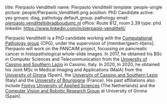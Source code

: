 title: Pierpaolo Vendittelli
name: Pierpaolo Vendittelli
template: people-single
picture: people/Pierpaolo_Vendittelli.png
position: PhD Candidate
active: yes
groups: diag, pathology
default_group: pathology
email: pierpaolo.vendittelli@radboudumc.nl
office: Route 812, room 2.39
type: phd
linkedin: https://www.linkedin.com/in/pierpaolo-vendittelli/

Pierpaolo Vendittelli is a PhD candidate working with the [Computational Pathology group](https://www.computationalpathologygroup.eu/) (CPG), under the supervision of [member/geert-litjens]. Pierpaolo will work on the PANCAIM project, focussing on pancreatic cancer in histopathological whole-slide images. In 2017, he obtained his BSc in Computer Sciences and Telecommunication from the [University of Cassino and Southern Lazio](http://www.eng.unicas.it/) in Cassino, Italy. In 2020, In 2020, he obtained his Joint MSc in Medical Imaging and Applications (MaIA) from the [University of Girona](https://www.udg.edu/en/) (Spain), the [University of Cassino and Southern Lazio](http://www.eng.unicas.it/) (Italy) and the [University of Bourgogne](https://en.u-bourgogne.fr/) (France). His past affiliations also include [Fontys University of Applied Sciences](https://fontys.edu/) (The Netherlands) and the [Computer Vision and Robotic Research Group](https://vicorob.udg.edu/) at University of Girona (Spain).
